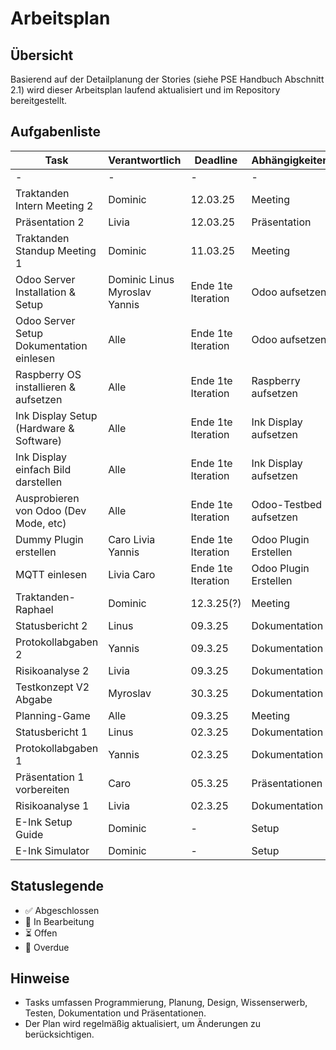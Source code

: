 # Arbeitsplan

## Übersicht
Basierend auf der Detailplanung der Stories (siehe PSE Handbuch Abschnitt 2.1) wird dieser Arbeitsplan laufend aktualisiert und im Repository bereitgestellt.

## Aufgabenliste
| Task | Verantwortlich | Deadline | Abhängigkeiten | Status |
|------|--------------|----------|---------------|--------|
| - | - | - | - | - |
| Traktanden Intern Meeting 2 | Dominic | 12.03.25 | Meeting | 🔄 |
| Präsentation 2 | Livia | 12.03.25 | Präsentation | 🔄 |
| Traktanden Standup Meeting 1 | Dominic | 11.03.25 | Meeting | ✅ |
| Odoo Server Installation & Setup | Dominic Linus Myroslav Yannis | Ende 1te Iteration | Odoo aufsetzen | 🔄 |
| Odoo Server Setup Dokumentation einlesen | Alle | Ende 1te Iteration | Odoo aufsetzen | 🔄 |
| Raspberry OS installieren & aufsetzen | Alle | Ende 1te Iteration | Raspberry aufsetzen | ✅ |
| Ink Display Setup (Hardware & Software) | Alle | Ende 1te Iteration | Ink Display aufsetzen | 🔄 |
| Ink Display einfach Bild darstellen | Alle | Ende 1te Iteration | Ink Display aufsetzen | 🔄 |
| Ausprobieren von Odoo (Dev Mode, etc) | Alle | Ende 1te Iteration | Odoo-Testbed aufsetzen | 🔄 |
| Dummy Plugin erstellen | Caro Livia Yannis | Ende 1te Iteration | Odoo Plugin Erstellen | ⏳ |
| MQTT einlesen | Livia Caro | Ende 1te Iteration | Odoo Plugin Erstellen | ⏳ |
| Traktanden-Raphael | Dominic | 12.3.25(?) | Meeting | ⏳ |
| Statusbericht 2 | Linus | 09.3.25 | Dokumentation | ✅ |
| Protokollabgaben 2 | Yannis | 09.3.25 | Dokumentation | ✅ |
| Risikoanalyse 2 | Livia | 09.3.25 | Dokumentation | ✅ |
| Testkonzept V2 Abgabe | Myroslav | 30.3.25 | Dokumentation | ⏳ |
| Planning-Game | Alle | 09.3.25 | Meeting | ✅ |
| Statusbericht 1 | Linus | 02.3.25 | Dokumentation | ✅ |
| Protokollabgaben 1 | Yannis | 02.3.25 | Dokumentation | ✅ |
| Präsentation 1 vorbereiten | Caro | 05.3.25 | Präsentationen | ✅ |
| Risikoanalyse 1 | Livia | 02.3.25 | Dokumentation | ✅ |
| E-Ink Setup Guide | Dominic | - | Setup | ✅ |
| E-Ink Simulator | Dominic | - | Setup | ✅ |



## Statuslegende
- ✅ Abgeschlossen
- 🔄 In Bearbeitung
- ⏳ Offen
- 🚨 Overdue

## Hinweise
- Tasks umfassen Programmierung, Planung, Design, Wissenserwerb, Testen, Dokumentation und Präsentationen.
- Der Plan wird regelmäßig aktualisiert, um Änderungen zu berücksichtigen.
